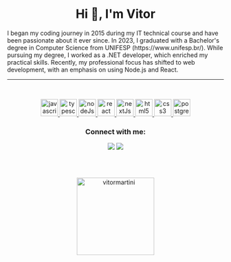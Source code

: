 <h1 align="center">Hi 👋, I'm Vitor </h1>
I began my coding journey in 2015 during my IT technical course and have been passionate about it ever since. In 2023, I graduated with a Bachelor's degree in Computer Science from UNIFESP (https://www.unifesp.br/). While pursuing my degree, I worked as a .NET developer, which enriched my practical skills. Recently, my professional focus has shifted to web development, with an emphasis on using Node.js and React.


<hr><br/>

<p align="center">  
  <a href="https://developer.mozilla.org/pt-BR/docs/Web/JavaScript" target="_blank" rel="noreferrer"> <img src="https://raw.githubusercontent.com/danielcranney/readme-generator/main/public/icons/skills/javascript-colored.svg" alt="javascript" width="40" height="40"/> </a>
  <a href="https://www.typescriptlang.org/" target="_blank" rel="noreferrer"> <img src="https://raw.githubusercontent.com/danielcranney/readme-generator/main/public/icons/skills/typescript-colored.svg" alt="typescript" width="40" height="40"/> </a>
  <a href="https://nodejs.org/" target="_blank" rel="noreferrer"> <img src="https://raw.githubusercontent.com/danielcranney/readme-generator/main/public/icons/skills/nodejs-colored.svg" alt="nodeJs" width="40" height="40"/> </a>
  <a href="https://react.dev/" target="_blank" rel="noreferrer"> <img src="https://raw.githubusercontent.com/danielcranney/readme-generator/main/public/icons/skills/react-colored.svg" alt="react" width="40" height="40"/> </a>
  <a href="https://nextjs.org/" target="_blank" rel="noreferrer"> <img src="https://raw.githubusercontent.com/danielcranney/readme-generator/main/public/icons/skills/nextjs-colored-dark.svg" alt="nextJs" width="40" height="40"/> </a>
  <a href="https://www.w3.org/html/" target="_blank" rel="noreferrer"> <img src="https://raw.githubusercontent.com/danielcranney/readme-generator/main/public/icons/skills/html5-colored.svg" alt="html5" width="40" height="40"/> 
  <a href="https://www.w3schools.com/css/" target="_blank" rel="noreferrer"> <img src="https://raw.githubusercontent.com/danielcranney/readme-generator/main/public/icons/skills/css3-colored.svg" alt="css3" width="40" height="40"/> </a>  
  <a href="https://www.postgresql.org" target="_blank" rel="noreferrer"> <img src="https://raw.githubusercontent.com/danielcranney/readme-generator/main/public/icons/skills/postgresql-colored.svg" alt="postgresql" width="40" height="40"/> </a> 
  
</p>
<h3 align="center">Connect with me:</h3>
<p align="center">
  <a href="mailto:vitormartini8@gmail.com" target="_blank"><img src="https://camo.githubusercontent.com/71a0f4bfcf1f2220e2b1c246ac2ee681c47ee914d1c1f0e27a0e6c9ac2e9f134/68747470733a2f2f696d672e736869656c64732e696f2f62616467652f476d61696c2d4431343833363f7374796c653d666f722d7468652d6261646765266c6f676f3d676d61696c266c6f676f436f6c6f723d7768697465"></a>
  <a href="https://linkedin.com/in/vitor-martini" target="_blank"><img src="https://img.shields.io/badge/-LinkedIn-%230077B5?style=for-the-badge&logo=linkedin&logoColor=white" target="_blank"></a>  
</p>
<br/>
<br/>
<div>
<p align="center">
  <img height="180em" src="https://github-readme-stats.vercel.app/api/top-langs/?username=vitor-martini&layout=compact&hide=html,shell&title_color=bd93f9&text_color=ffffff&icon_color=50fa7b&bg_color=282a36&hide_border=true" alt="vitormartini" />
</p>
</div>
